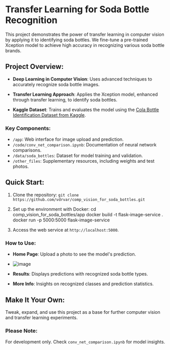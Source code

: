 # Transfer Learning for Soda Bottle Recognition

This project demonstrates the power of transfer learning in computer vision by applying it to identifying soda bottles. We fine-tune a pre-trained Xception model to achieve high accuracy in recognizing various soda bottle brands.

## Project Overview:

- **Deep Learning in Computer Vision**: Uses advanced techniques to accurately recognize soda bottle images.

- **Transfer Learning Approach**: Applies the Xception model, enhanced through transfer learning, to identify soda bottles.

- **Kaggle Dataset**: Trains and evaluates the model using the [Cola Bottle Identification Dataset from Kaggle](https://www.kaggle.com/datasets/deadskull7/cola-bottle-identification/code).

### Key Components:

- `/app`: Web interface for image upload and prediction.
- `/code/conv_net_comparison.ipynb`: Documentation of neural network comparisons.
- `/data/soda_bottles`: Dataset for model training and validation.
- `/other_files`: Supplementary resources, including weights and test photos.

## Quick Start:

1. Clone the repository:
   `git clone https://github.com/vdrvar/comp_vision_for_soda_bottles.git`

2. Set up the environment with Docker:
cd comp_vision_for_soda_bottles/app
docker build -t flask-image-service .
docker run -p 5000:5000 flask-image-service


3. Access the web service at `http://localhost:5000`.

### How to Use:

- **Home Page**: Upload a photo to see the model's prediction.
- ![image](https://github.com/vdrvar/comp_vision_for_soda_bottles/assets/48907543/e9df039d-aa78-464e-a473-0304214536ef)

- **Results**: Displays predictions with recognized soda bottle types.
- **More Info**: Insights on recognized classes and prediction statistics.

## Make It Your Own:

Tweak, expand, and use this project as a base for further computer vision and transfer learning experiments.

### Please Note:

For development only. Check `conv_net_comparison.ipynb` for model insights.

